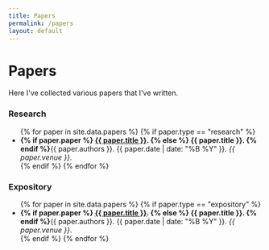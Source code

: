 ```yaml
---
title: Papers
permalink: /papers
layout: default
---
```


# Papers

Here I've collected various papers that I've written.

### Research

<ul>
{% for paper in site.data.papers %}
{% if paper.type == "research" %}
  <li>
    <strong>{% if paper.paper %}
      <a href="/papers/{{ paper.paper }}" target="_blank" class="text-dark">{{ paper.title }}</a>.
    {% else %}
      {{ paper.title }}.
    {% endif %}</strong>{{ paper.authors }}. {{ paper.date |  date: "%B %Y" }}. <em>{{ paper.venue }}</em>.
  </li>
{% endif %}
{% endfor %}
</ul>

### Expository

<ul>
{% for paper in site.data.papers %}
{% if paper.type == "expository" %}
  <li>
    <strong>{% if paper.paper %}
      <a href="/papers/{{ paper.paper }}" target="_blank" class="text-dark">{{ paper.title }}</a>.
    {% else %}
      {{ paper.title }}.
    {% endif %}</strong>{{ paper.authors }}. {{ paper.date |  date: "%B %Y" }}. <em>{{ paper.venue }}</em>.
  </li>
{% endif %}
{% endfor %}
</ul>